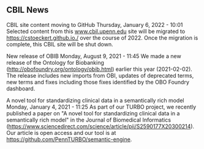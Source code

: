 ## CBIL News

CBIL site content moving to GitHub
Thursday, January 6, 2022 - 10:01
Selected content from this www.cbil.upenn.edu site will be migrated to https://cstoeckert.github.io./ over the course of 2022. Once the migration is complete, this CBIL site will be shut down.

New release of OBIB
Monday, August 9, 2021 - 11:45
We made a new release of the Ontology for Biobanking (http://obofoundry.org/ontology/obib.html) earlier this year (2021-02-02). The release includes new imports from OBI, updates of deprecated terms, new terms and fixes including those fixes identified by the OBO Foundry dashboard.

A novel tool for standardizing clinical data in a semantically rich model
Monday, January 4, 2021 - 11:25
As part of our TURBO project, we recently published a paper on "A novel tool for standardizing clinical data in a semantically rich model" in the Journal of Biomedical Informatics (https://www.sciencedirect.com/science/article/pii/S2590177X20300214). Our article is open access and our tool is at https://github.com/PennTURBO/semantic-engine.
